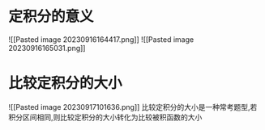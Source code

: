 # 定积分的意义
![[Pasted image 20230916164417.png]]
![[Pasted image 20230916165031.png]]
# 比较定积分的大小
![[Pasted image 20230917101636.png]]
比较定积分的大小是一种常考题型,若积分区间相同,则比较定积分的大小转化为比较被积函数的大小